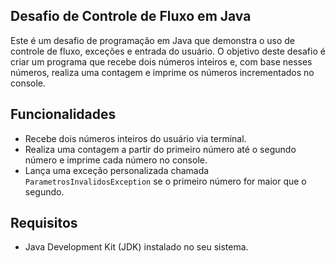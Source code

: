 ## Desafio de Controle de Fluxo em Java

Este é um desafio de programação em Java que demonstra o uso de controle de fluxo, exceções e entrada do usuário. O objetivo deste desafio é criar um programa que recebe dois números inteiros e, com base nesses números, realiza uma contagem e imprime os números incrementados no console.

## Funcionalidades

- Recebe dois números inteiros do usuário via terminal.
- Realiza uma contagem a partir do primeiro número até o segundo número e imprime cada número no console.
- Lança uma exceção personalizada chamada `ParametrosInvalidosException` se o primeiro número for maior que o segundo.

## Requisitos

- Java Development Kit (JDK) instalado no seu sistema.
